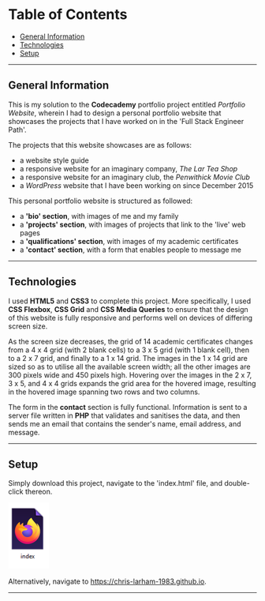 # Table of Contents

* [General Information](#general-information)
* [Technologies](#technologies)
* [Setup](#setup)

***

## General Information

This is my solution to the **Codecademy** portfolio project entitled *Portfolio Website*, 
wherein I had to design a personal portfolio website that showcases the projects that I 
have worked on in the 'Full Stack Engineer Path'.

The projects that this website showcases are as follows: 

- a website style guide
- a responsive website for an imaginary company, *The Lar Tea Shop*
- a responsive website for an imaginary club, the *Penwithick Movie Club*
- a *WordPress* website that I have been working on since December 2015 

This personal portfolio website is structured as followed:

- a **'bio' section**, with images of me and my family
- a **'projects' section**, with images of projects that link to the 'live' web pages
- a **'qualifications' section**, with images of my academic certificates
- a **'contact' section**, with a form that enables people to message me

***

## Technologies
  
I used **HTML5** and **CSS3** to complete this project.  More specifically, I used **CSS Flexbox**, **CSS Grid** 
and **CSS Media Queries** to ensure that the design of this website is fully responsive and performs well on 
devices of differing screen size. 

As the screen size decreases, the grid of 14 academic certificates changes from a 
4 x 4 grid (with 2 blank cells) to a 3 x 5 grid (with 1 blank cell), then to a 2 x 7 grid, and finally to a 1 x 14 
grid. The images in the 1 x 14 grid are sized so as to utilise all the available screen width; all the other images 
are 300 pixels wide and 450 pixels high.  Hovering over the images in the 2 x 7, 3 x 5, and 4 x 4 grids expands the 
grid area for the hovered image, resulting in the hovered image spanning two rows and two columns. 

The form in the **contact** section is fully functional.  Information is sent to a server file written in **PHP** that 
validates and sanitises the data, and then sends me an email that contains the sender's name, email address, and message.  

***

## Setup

Simply download this project, navigate to the 'index.html' file, and double-click thereon.

![The index file that loads the webpage][index_file]

[index_file]: images/index_file.PNG

Alternatively, navigate to https://chris-larham-1983.github.io.

***